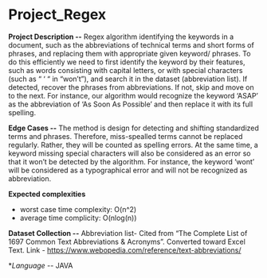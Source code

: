 # Project_Regex

**Project Description --**
Regex algorithm identifying the keywords in a document, such as the abbreviations of technical terms and short forms of phrases, and replacing them with appropriate given keyword/ phrases. To do this efficiently we need to first identify the keyword by their features, such as words consisting with capital letters, or with special characters (such as “ ‘ “ in “won’t”), and search it in the dataset (abbreviation list). If detected, recover the phrases from abbreviations. If not, skip and move on to the next. For instance, our algorithm would recognize the keyword ‘ASAP’ as the abbreviation of ‘As Soon As Possible’ and then replace it with its full spelling.

**Edge Cases --**
The method is design for detecting and shifting standardized terms and phrases. Therefore, miss-spealled terms cannot be replaced regularly. Rather, they will be counted as spelling errors. At the same time, a keyword missing special characters will also be considered as an error so that it won’t be detected by the algorithm. For instance, the keyword ‘wont’ will be considered as a typographical error and will not be recognized as abbreviation.

**Expected complexities** 
- worst case time complexity: O(n^2)
- average time complicity: O(nlog(n))

**Dataset Collection --**
Abbreviation list- Cited from “The Complete List of 1697 Common Text Abbreviations & Acronyms”. Converted toward Excel Text.
Link - https://www.webopedia.com/reference/text-abbreviations/

**Language --*
JAVA

